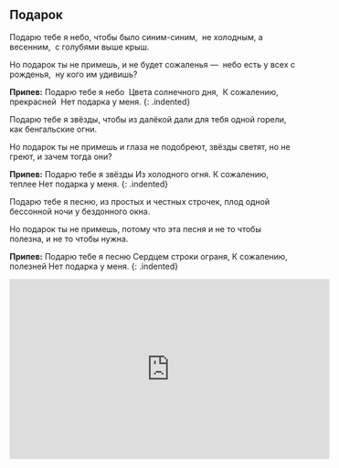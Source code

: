 ﻿---
layout: lyrics
---

## Подарок

П<span class="Am"></span>одарю тебе я н<span class="E7"></span>ебо,
чт<span class="Gm"></span>обы было синим-с<span class="D"></span>иним,<span class="Dm7"></span>&nbsp;
не холодным, <span class="Am"></span>а весенним,<span class="Bm7"></span>&nbsp;
с голубями выше кр<span class="E7"></span>ыш.

Н<span class="Am"></span>о подарок ты не пр<span class="E7"></span>имешь,
<span class="Gm"></span>и не будет сожал<span class="D"></span>енья —<span class="Dm7"></span>&nbsp;
небо есть у вс<span class="Am"></span>ех с рожденья,<span class="Bm7"></span>&nbsp;
ну кого им удив<span class="E7"></span>ишь?

**Припев:**
П<span class="Gm"></span>одарю тебе я н<span class="A7"></span>ебо<span class="Dm"></span>&nbsp;
Цвета солнечного дня,<span class="F"></span>&nbsp;
К сожалению, прекрасней<span class="Bm7"></span>&nbsp;
Нет подарка у мен<span class="E7"></span>я.
{: .indented}

Подарю тебе я звёзды,
чтобы из далёкой дали
для тебя одной горели,
как бенгальские огни.

Но подарок ты не примешь
и глаза не подобреют,
звёзды светят, но не греют,
и зачем тогда они?

**Припев:**
Подарю тебе я звёзды
Из холодного огня.
К сожалению, теплее
Нет подарка у меня.
{: .indented}

Подарю тебе я песню,
из простых и честных строчек,
плод одной бессонной ночи
у бездонного окна.

Но подарок ты не примешь,
потому что эта песня
и не то чтобы полезна,
и не то чтобы нужна.

**Припев:**
Подарю тебе я песню
Сердцем строки ограня,
К сожалению, полезней
Нет подарка у меня.
{: .indented}

<div class="video-wrapper">
  <iframe width="560" height="315" src="https://www.youtube.com/embed/MKtGabUvQ38" frameborder="0" allow="accelerometer; autoplay; encrypted-media; gyroscope; picture-in-picture" allowfullscreen></iframe>
</div>